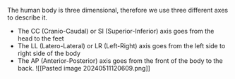 The human body is three dimensional, therefore we use three different axes to describe it. 
- The CC (Cranio-Caudal) or SI (Superior-Inferior) axis goes from the head to the feet
- The LL (Latero-Lateral) or LR (Left-Right) axis goes from the left side to right side of the body 
- The AP (Anterior-Posterior) axis goes from the front of the body to the back.
![[Pasted image 20240511120609.png]]